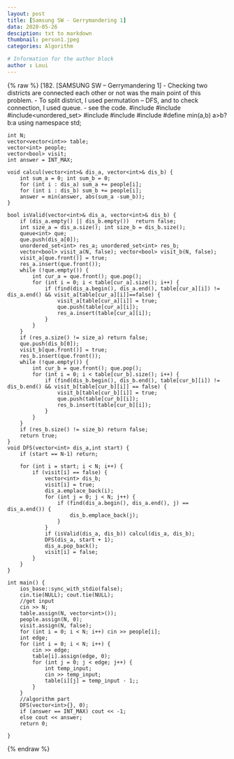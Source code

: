 ```yaml
---
layout: post
title: [Samsung SW - Gerrymandering 1]
data: 2020-05-26
desciption: txt to markdown
thumbnail: person1.jpeg
categories: Algorithm

# Information for the author block
author : Loui
---
```


{% raw %}
	﻿[182. [SAMSUNG SW – Gerrymandering 1]
	- Checking two districts are connected each other or not was the main point of this problem.
	- To split district, I used permutation – DFS, and to check connection, I used queue.
	- see the code.
	#include<iostream>
	#include<vector>
	#include<unordered_set>
	#include<algorithm>
	#include<climits>
	#include<queue>
	#define min(a,b) a>b? b:a
	using namespace std;
	
	int N;
	vector<vector<int>> table;
	vector<int> people;
	vector<bool> visit;
	int answer = INT_MAX;
	
	void calcul(vector<int>& dis_a, vector<int>& dis_b) {
		int sum_a = 0; int sum_b = 0;
		for (int i : dis_a) sum_a += people[i];
		for (int i : dis_b) sum_b += people[i];
		answer = min(answer, abs(sum_a -sum_b));
	}
	
	bool isValid(vector<int>& dis_a, vector<int>& dis_b) {
		if (dis_a.empty() || dis_b.empty())  return false;
		int size_a = dis_a.size(); int size_b = dis_b.size();
		queue<int> que;
		que.push(dis_a[0]);
		unordered_set<int> res_a; unordered_set<int> res_b;
		vector<bool> visit_a(N, false); vector<bool> visit_b(N, false);
		visit_a[que.front()] = true;
		res_a.insert(que.front());
		while (!que.empty()) {
			int cur_a = que.front(); que.pop();
			for (int i = 0; i < table[cur_a].size(); i++) {
				if (find(dis_a.begin(), dis_a.end(), table[cur_a][i]) != dis_a.end() && visit_a[table[cur_a][i]]==false) {
					visit_a[table[cur_a][i]] = true;
					que.push(table[cur_a][i]);
					res_a.insert(table[cur_a][i]);
				}
			}
		}
		if (res_a.size() != size_a) return false;
		que.push(dis_b[0]);
		visit_b[que.front()] = true;
		res_b.insert(que.front());
		while (!que.empty()) {
			int cur_b = que.front(); que.pop();
			for (int i = 0; i < table[cur_b].size(); i++) {
				if (find(dis_b.begin(), dis_b.end(), table[cur_b][i]) != dis_b.end() && visit_b[table[cur_b][i]] == false) {
					visit_b[table[cur_b][i]] = true;
					que.push(table[cur_b][i]);
					res_b.insert(table[cur_b][i]);
				}
			}
		}
		if (res_b.size() != size_b) return false;
		return true;
	}
	void DFS(vector<int> dis_a,int start) {
		if (start == N-1) return;
		
		for (int i = start; i < N; i++) {
			if (visit[i] == false) {
				vector<int> dis_b;
				visit[i] = true;
				dis_a.emplace_back(i);
				for (int j = 0; j < N; j++) {
					if (find(dis_a.begin(), dis_a.end(), j) == dis_a.end()) {
						dis_b.emplace_back(j);
					}
				}
				if (isValid(dis_a, dis_b)) calcul(dis_a, dis_b);
				DFS(dis_a, start + 1);
				dis_a.pop_back();
				visit[i] = false;
			}
		}
	}
	
	int main() {
		ios_base::sync_with_stdio(false);
		cin.tie(NULL); cout.tie(NULL);
		//get input
		cin >> N;
		table.assign(N, vector<int>());
		people.assign(N, 0);
		visit.assign(N, false);
		for (int i = 0; i < N; i++) cin >> people[i];
		int edge;
		for (int i = 0; i < N; i++) {
			cin >> edge;
			table[i].assign(edge, 0);
			for (int j = 0; j < edge; j++) {
				int temp_input;
				cin >> temp_input;
				table[i][j] = temp_input - 1;;
			}
		}
		//algorithm part
		DFS(vector<int>{}, 0);
		if (answer == INT_MAX) cout << -1;
		else cout << answer;
		return 0;
	
	}
	
	
{% endraw %}
